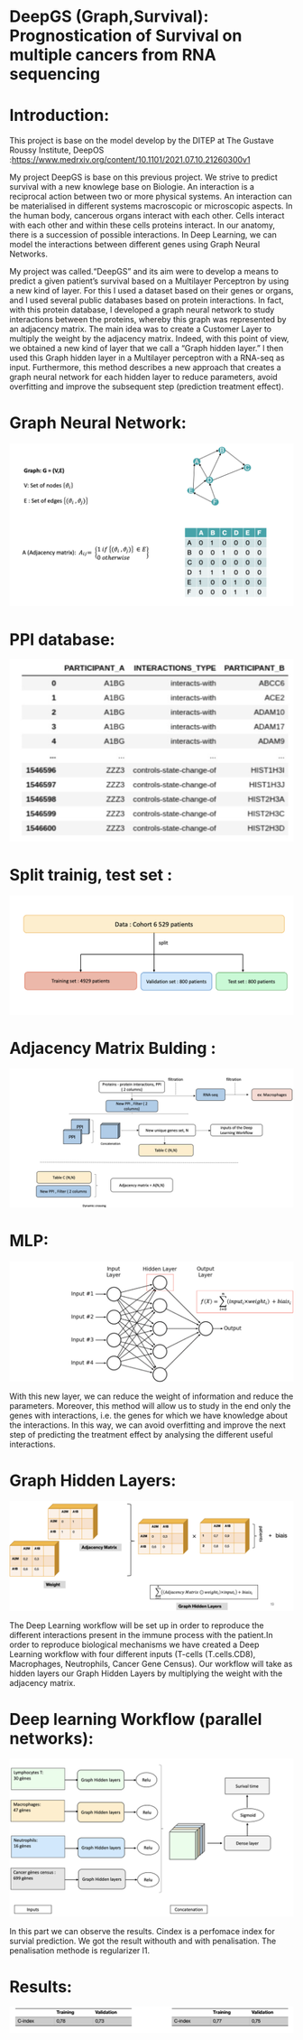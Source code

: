 # DeepGS (Graph,Survival): Prognostication of Survival on multiple cancers from RNA sequencing

Introduction:
======

This project is base on the model develop by the DITEP at The Gustave Roussy Institute, DeepOS :https://www.medrxiv.org/content/10.1101/2021.07.10.21260300v1

My project DeepGS is base on this previous project. We strive to predict survival with a new knowlege base on Biologie. An interaction is a reciprocal action between two or more physical systems. An interaction can be materialised in different systems macroscopic or microscopic aspects. In the human body, cancerous organs interact with each other. Cells interact with each other and within these cells proteins interact. In our anatomy, there is a succession of possible interactions. In Deep Learning, we can model the interactions between different genes using Graph Neural Networks.


My project was called.“DeepGS” and its aim were to develop a means to predict a given patient’s survival based on a Multilayer Perceptron by using a new kind of layer. For this l used a dataset based on their genes or organs, and l used several public databases based on protein interactions. In fact, with this protein database, l developed a graph neural network to study interactions between the proteins, whereby this graph was represented by an adjacency matrix. The main idea was to create a Customer Layer to multiply the weight by the adjacency matrix. Indeed, with this point of view, we obtained a new kind of layer that we call a “Graph hidden layer.” l then used this Graph hidden layer in a Multilayer perceptron with a RNA-seq as input. Furthermore, this method describes a new approach that creates a graph neural network for each hidden layer to reduce parameters, avoid overfitting and improve the subsequent step (prediction treatment effect).


Graph Neural Network:
======
![Data Sample](/image/1.png)


PPI database:
======
![Data Sample](/image/2.png)

Split trainig, test set :
======
![Data Sample](/image/3.png)


Adjacency Matrix Bulding :
======
![Data Sample](/image/4.png)


MLP:
======
![Data Sample](/image/5.png)


With this new layer, we can reduce the weight of information and reduce the parameters. Moreover, this method will allow us to study in the end only the genes with interactions, i.e. the genes for which we have knowledge about the interactions. In this way, we can avoid overfitting and improve the next step of predicting the treatment effect by analysing the different useful interactions.

Graph Hidden Layers:
======
![Data Sample](/image/6.png)


The Deep Learning workflow will be set up in order to reproduce the different interactions present in the immune process with the patient.In order to reproduce biological mechanisms we have created a Deep Learning workflow with four different inputs (T-cells (T.cells.CD8), Macrophages, Neutrophils, Cancer Gene Census). Our workflow will take as hidden layers our Graph Hidden Layers by multiplying the weight with the adjacency matrix.

Deep learning Workflow (parallel networks):
======
![Data Sample](/image/7.png)

In this part we can observe the results. Cindex is a perfomace index for survial prediction. We got the result withouth and with penalisation. The penalisation methode is regularizer l1.

Results:
======
![Data Sample](/image/8.png)







